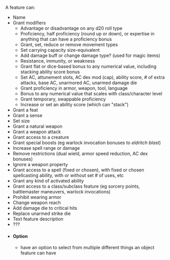 A feature can:
- Name
- Grant modifiers
	- Advantage or disadvantage on any d20 roll type
	- Proficiency, half proficiency (round up or down), or expertise in anything that can have a proficiency bonus
	- Grant, set, reduce or remove movement types
	- Set carrying capacity size-equivalent
	- Add damage buff or change damage type? (used for magic items)
	- Resistance, immunity, or weakness
	- Grant flat or dice-based bonus to any numerical value, including stacking ability score bonus
	- Set AC, attunement slots, AC dex mod (cap), ability score, # of extra attacks, base AC, unarmored AC, unarmed damage die
	- Grant proficiency in armor, weapon, tool, language
	- Bonus to any numerical value that scales with class/character level
	- Grant temporary, swappable proficiency
	- Increase or set an ability score (which can "stack")
- Grant a feat
- Grant a sense
- Set size
- Grant a natural weapon
- Grant a weapon attack
- Grant access to a creature
- Grant special boosts (eg warlock invocation bonuses to *eldritch blast*)
- Increase spell range or damage
- Remove restrictions (dual wield, armor speed reduction, AC dex bonuses)
- Ignore a weapon property
- Grant access to a spell (fixed or chosen), with fixed or chosen spellcasting ability, with or without set # of uses, etc
- Grant any kind of activated ability
- Grant access to a class/subclass feature (eg sorcery points, battlemaster maneuvers, warlock invocations)
- Prohibit wearing armor
- Change weapon reach
- Add damage die to critical hits
- Replace unarmed strike die
- Text feature description
- ???
- #### Option
	- have an option to select from multiple different things an object feature can have